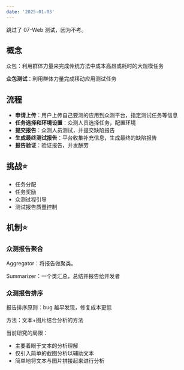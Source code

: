 ```yaml
---
date: '2025-01-03'
---
```


跳过了 07-Web 测试，因为不考。

## 概念

众包：利用群体力量来完成传统方法中成本高昂或耗时的大规模任务

**众包测试**：利用群体力量完成移动应用测试任务

## 流程

- **申请上传**：用户上传自己要测的应用到众测平台，指定测试任务等信息
- **任务选择和环境设置**：众测人员选择任务，配置环境
- **提交报告**：众测人员测试，并提交缺陷报告
- **生成最终测试报告**：平台收集补充信息，生成最终的缺陷报告
- **报告验证**：验证报告，并发酬劳

## 挑战⭐

- 任务分配
- 任务奖励
- 众测过程引导
- 测试报告质量控制

## 机制⭐

### 众测报告聚合

Aggregator：将报告做聚类。

Summarizer：一个类汇总，总结并报告给开发者

### 众测报告排序

报告排序原则：bug 越早发现，修复成本更低

方法：文本+图片结合分析的方法

当前研究的局限：
- 主要着眼于文本的分析理解
- 仅引入简单的截图分析以辅助文本
- 简单地将文本与图片拼接起来进行分析